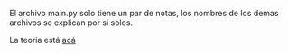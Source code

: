 El archivo main.py solo tiene un par de notas, los nombres de los demas archivos se explican por si solos.

La teoria está [acá](https://docs.google.com/document/d/1DkiaIBhiD63zawlms3Jp9bFJEKbAC3W0bhRreLjIjYM/edit?usp=sharing)